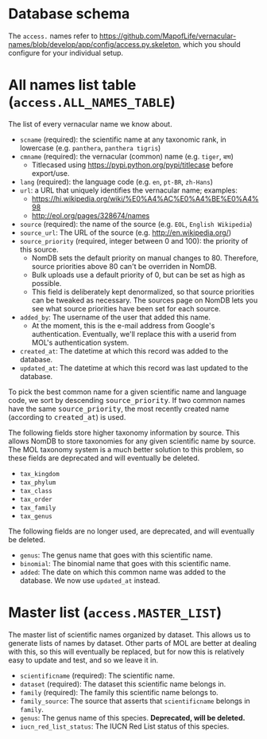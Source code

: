 Database schema
===============

The `access.` names refer to https://github.com/MapofLife/vernacular-names/blob/develop/app/config/access.py.skeleton, which you should configure for your individual setup.

# All names list table (`access.ALL_NAMES_TABLE`)

The list of every vernacular name we know about.

 * `scname` (required): the scientific name at any taxonomic rank, in lowercase (e.g. `panthera`, `panthera tigris`)
 * `cmname` (required): the vernacular (common) name (e.g. `tiger`, `बाघ`)
   * Titlecased using https://pypi.python.org/pypi/titlecase before export/use.
 * `lang` (required): the language code (e.g. `en`, `pt-BR`, `zh-Hans`)
 * `url`: a URL that uniquely identifies the vernacular name; examples:
   * https://hi.wikipedia.org/wiki/%E0%A4%AC%E0%A4%BE%E0%A4%98
   * http://eol.org/pages/328674/names
 * `source` (required): the name of the source (e.g. `EOL`, `English Wikipedia`)
 * `source_url`: The URL of the source (e.g. http://en.wikipedia.org/)
 * `source_priority` (required, integer between 0 and 100): the priority of this source.
   * NomDB sets the default priority on manual changes to 80. Therefore, source priorities above 80 can't be overriden in NomDB.
   * Bulk uploads use a default priority of 0, but can be set as high as possible.
   * This field is deliberately kept denormalized, so that source priorities can be tweaked as necessary. The sources page on NomDB lets you see what source priorities have been set for each source.
* `added_by`: The username of the user that added this name.
   * At the moment, this is the e-mail address from Google's authentication. Eventually, we'll replace this with a userid from MOL's authentication system.
 * `created_at`: The datetime at which this record was added to the database.
 * `updated_at`: The datetime at which this record was last updated to the database.

To pick the best common name for a given scientific name and language code, we sort by descending <tt>source_priority</tt>. If two common names have the same <tt>source_priority</tt>, the most recently created name (according to <tt>created_at</tt>) is used.

The following fields store higher taxonomy information by source. This allows NomDB to store taxonomies for any given scientific name by source. The MOL taxonomy system is a much better solution to this problem, so these fields are deprecated and will eventually be deleted.

 * `tax_kingdom`
 * `tax_phylum`
 * `tax_class`
 * `tax_order`
 * `tax_family`
 * `tax_genus`

The following fields are no longer used, are deprecated, and will eventually be deleted.

 * `genus`: The genus name that goes with this scientific name.
 * `binomial`: The binomial name that goes with this scientific name.
 * `added`: The date on which this common name was added to the database. We now use `updated_at` instead.

# Master list (`access.MASTER_LIST`)

The master list of scientific names organized by dataset. This allows us to generate lists of names by dataset. Other parts of MOL are better at dealing with this, so this will eventually be replaced, but for now this is relatively easy to update and test, and so we leave it in.

 * `scientificname` (required): The scientific name.
 * `dataset` (required): The dataset this scientific name belongs in. 
 * `family` (required): The family this scientific name belongs to.
 * `family_source`: The source that asserts that `scientificname` belongs in `family`.
 * `genus`: The genus name of this species. **Deprecated, will be deleted.**
 * `iucn_red_list_status`: The IUCN Red List status of this species.
